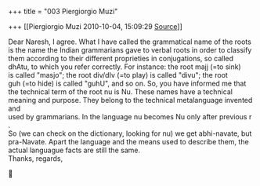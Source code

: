 +++
title = "003 Piergiorgio Muzi"

+++
[[Piergiorgio Muzi	2010-10-04, 15:09:29 [Source](https://groups.google.com/g/samskrita/c/H_PTKPArNLE)]]



Dear Naresh, I agree. What I have called the grammatical name of the roots  
is the name the Indian grammarians gave to verbal roots in order to classify  
them according to their different proprieties in conjugations, so called  
dhAtu, to which you refer correctly. For instance: the root majj (=to sink)  
is called "masjo"; the root div/dIv (=to play) is called "divu"; the root  
guh (=to hide) is called "guhU", and so on. So, you have informed me that  
the technical term of the root nu is Nu. These names have a technical  
meaning and purpose. They belong to the technical metalanguage invented and  
used by grammarians. In the language nu becomes Nu only after previous r .  
So (we can check on the dictionary, looking for nu) we get abhi-navate, but  
pra-Navate. Apart the language and the means used to describe them, the  
actual languague facts are still the same.  
Thanks, regards,



